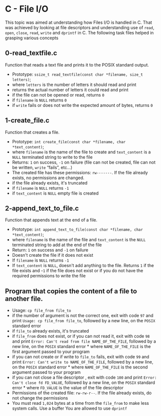 # C - File I/O
This topic was aimed at understanding how Files I/O is handled in C. That was achieved by looking at file descriptors and understanding use of `read`, `open`, `close`, `read`,
`write` and `dprintf` in C. The following task files helped in grasping various concepts
## 0-read_textfile.c
Function that reads a text file and prints it to the POSIX standard output.
* Prototype: `ssize_t read_textfile(const char *filename, size_t letters)`;
* where `letters` is the number of letters it should read and print
* returns the actual number of letters it could read and print
* if the file can not be opened or read, returns `0`
* if `filename` is `NULL` returns `0`
* if `write` fails or does not write the expected amount of bytes, returns `0`

## 1-create_file.c
Function that creates a file.
* Prototype: `int create_file(const char *filename, char *text_content)`;
* where `filename` is the name of the file to create and `text_content` is a `NULL` terminated string to write to the file
* Returns: `1` on success, `-1` on failure (file can not be created, file can not be written, `write` “fails”, etc…)
* The created file has these permissions: `rw-------`. If the file already exists, no permissions are changed.
* if the file already exists, it's truncated
* if `filename` is `NULL` returns `-1`
* if `text_content` is `NULL` empty file is created

## 2-append_text_to_file.c
Function that appends text at the end of a file.
* Prototype: `int append_text_to_file(const char *filename, char *text_content)`;
* where `filename` is the name of the file and `text_content` is the `NULL` terminated string to add at the end of the file
* Return: `1` on success and `-1` on failure
* Doesn't create the file if it does not exist
* If `filename` is `NULL` returns `-1`
* If `text_content` is `NULL`, doesn't add anything to the file. Returns `1` if the file exists and -`1` if the file does not exist or if you do not have the required permissions to write the file

## Program that copies the content of a file to another file.
* Usage: `cp file_from file_to`
* if the number of argument is not the correct one, exit with code `97` and print `Usage: cp file_from file_to`, followed by a new line, on the `POSIX` standard error
* if `file_to` already exists, it's truncated
* if `file_from` does not exist, or if you can not read it, exit with code `98` and print `Error: Can't read from file NAME_OF_THE_FILE`, followed by a new line, on the `POSIX` standard error
        * where `NAME_OF_THE_FILE` is the first argument passed to your program
* if you can not create or if write to `file_to` fails, exit with code `99` and print `Error: Can't write to NAME_OF_THE_FILE`, followed by a new line, on the `POSIX` standard error
        * where `NAME_OF_THE_FILE` is the second argument passed to your program
* if you can not close a file descriptor , exit with code `100` and print `Error: Can't close fd FD_VALUE`, followed by a new line, on the `POSIX` standard error
        * where `FD_VALUE` is the value of the file descriptor
* Permissions of the created file: `rw-rw-r--`. If the file already exists, do not change the permissions
* You must read `1,024` bytes at a time from the `file_from` to make less system calls. Use a buffer
You are allowed to use `dprintf`
